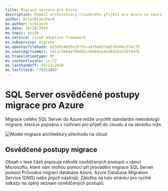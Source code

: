```yaml
---
title: Migrace serveru pro Azure
description: Pomocí architektury cloudového přijetí pro Azure se naučíte SQL Server osvědčené postupy migrace, které zjednodušují složitost a standardizaci procesu migrace.
author: BrianBlanchard
ms.author: brblanch
ms.date: 10/10/2019
ms.topic: guide
ms.service: cloud-adoption-framework
ms.subservice: migrate
ms.openlocfilehash: e23d954835e20735ca5f8ab57e0139504c5f4c75
ms.sourcegitcommit: 5411c3b64af966b5c56669a182d6425e226fd4f6
ms.translationtype: MT
ms.contentlocale: cs-CZ
ms.lasthandoff: 03/13/2020
ms.locfileid: "79311893"
---
```

# <a name="sql-server-migration-best-practices-for-azure"></a>SQL Server osvědčené postupy migrace pro Azure

Migrace celého SQL Server do Azure může urychlit standardní metodologii migrace, která je popsána v rozhraní pro přijetí do cloudu a na obrázku níže.

![Model migrace architektury přechodu na cloud](../../_images/migrate/methodology.png)

## <a name="migration-best-practices"></a>Osvědčené postupy migrace

Obsah v levé části popisuje několik osvědčených postupů v rámci Microsoftu, které vám mohou pomoci při provádění migrace SQL Server pomocí Průvodce migrací databáze Azure, Azure Database Migration Service (DMS) nebo jiných nástrojů. Záložka na tuto stránku pro rychlé odkazy na úplný seznam osvědčených postupů.
